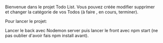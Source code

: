 
Bienvenue dans le projet Todo List.
Vous pouvez créée modifier supprimer  et changer la catégorie de vos Todos (à faire , en cours, terminer).

Pour lancer le projet:

Lancer le back avec Nodemon server puis lancer le front avec npm start (ne pas oublier d'avoir fais npm install avant).